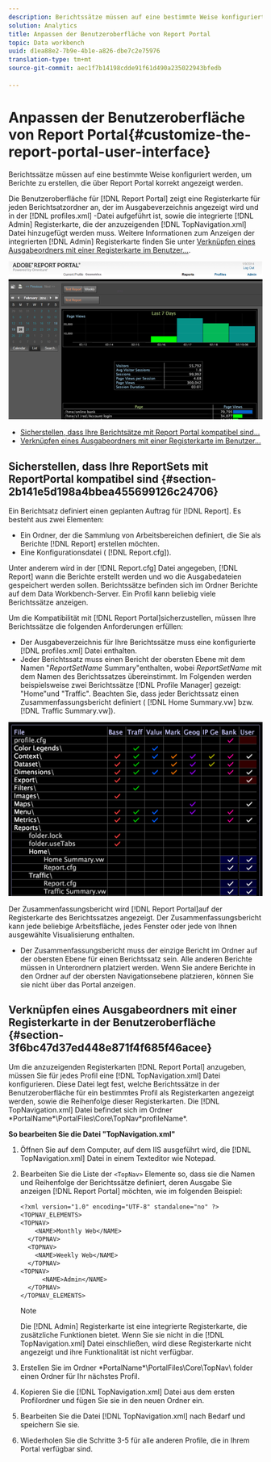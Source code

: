 ```yaml
---
description: Berichtssätze müssen auf eine bestimmte Weise konfiguriert werden, um Berichte zu erstellen, die über Report Portal korrekt angezeigt werden.
solution: Analytics
title: Anpassen der Benutzeroberfläche von Report Portal
topic: Data workbench
uuid: d1ea88e2-7b9e-4b1e-a826-dbe7c2e75976
translation-type: tm+mt
source-git-commit: aec1f7b14198cdde91f61d490a235022943bfedb

---
```



# Anpassen der Benutzeroberfläche von Report Portal{#customize-the-report-portal-user-interface}

Berichtssätze müssen auf eine bestimmte Weise konfiguriert werden, um Berichte zu erstellen, die über Report Portal korrekt angezeigt werden.

Die Benutzeroberfläche für [!DNL Report Portal] zeigt eine Registerkarte für jeden Berichtsatzordner an, der im Ausgabeverzeichnis angezeigt wird und in der [!DNL profiles.xml] -Datei aufgeführt ist, sowie die integrierte [!DNL Admin] Registerkarte, die der anzuzeigenden [!DNL TopNavigation.xml] Datei hinzugefügt werden muss. Weitere Informationen zum Anzeigen der integrierten [!DNL Admin] Registerkarte finden Sie unter [Verknüpfen eines Ausgabeordners mit einer Registerkarte im Benutzer...](../../../home/c-rpt-oview/c-install-rpt-port/c-rpt-port-user-inter.md#section-3f6bc47d37ed448e871f4f685f46acee).

![](assets/report_portal_home.png)

* [Sicherstellen, dass Ihre Berichtsätze mit Report Portal kompatibel sind...](../../../home/c-rpt-oview/c-install-rpt-port/c-rpt-port-user-inter.md#section-2b141e5d198a4bbea455699126c24706)
* [Verknüpfen eines Ausgabeordners mit einer Registerkarte im Benutzer...](../../../home/c-rpt-oview/c-install-rpt-port/c-rpt-port-user-inter.md#section-3f6bc47d37ed448e871f4f685f46acee)

## Sicherstellen, dass Ihre ReportSets mit ReportPortal kompatibel sind {#section-2b141e5d198a4bbea455699126c24706}

Ein Berichtsatz definiert einen geplanten Auftrag für [!DNL Report]. Es besteht aus zwei Elementen:

* Ein Ordner, der die Sammlung von Arbeitsbereichen definiert, die Sie als Berichte [!DNL Report] erstellen möchten.
* Eine Konfigurationsdatei ( [!DNL Report.cfg]).

Unter anderem wird in der [!DNL Report.cfg] Datei angegeben, [!DNL Report] wann die Berichte erstellt werden und wo die Ausgabedateien gespeichert werden sollen. Berichtssätze befinden sich im Ordner Berichte auf dem Data Workbench-Server. Ein Profil kann beliebig viele Berichtssätze anzeigen.

Um die Kompatibilität mit [!DNL Report Portal]sicherzustellen, müssen Ihre Berichtssätze die folgenden Anforderungen erfüllen:

* Der Ausgabeverzeichnis für Ihre Berichtssätze muss eine konfigurierte [!DNL profiles.xml] Datei enthalten.
* Jeder Berichtssatz muss einen Bericht der obersten Ebene mit dem Namen &quot;*ReportSetName* Summary&quot;enthalten, wobei *ReportSetName* mit dem Namen des Berichtssatzes übereinstimmt. Im Folgenden werden beispielsweise zwei Berichtssätze [!DNL Profile Manager] gezeigt: &quot;Home&quot;und &quot;Traffic&quot;. Beachten Sie, dass jeder Berichtssatz einen Zusammenfassungsbericht definiert ( [!DNL Home Summary.vw] bzw. [!DNL Traffic Summary.vw]).

![](assets/rptPort_scrn_RptSets.png)

Der Zusammenfassungsbericht wird [!DNL Report Portal]auf der Registerkarte des Berichtssatzes angezeigt. Der Zusammenfassungsbericht kann jede beliebige Arbeitsfläche, jedes Fenster oder jede von Ihnen ausgewählte Visualisierung enthalten.

* Der Zusammenfassungsbericht muss der einzige Bericht im Ordner auf der obersten Ebene für einen Berichtssatz sein. Alle anderen Berichte müssen in Unterordnern platziert werden. Wenn Sie andere Berichte in den Ordner auf der obersten Navigationsebene platzieren, können Sie sie nicht über das Portal anzeigen.

## Verknüpfen eines Ausgabeordners mit einer Registerkarte in der Benutzeroberfläche {#section-3f6bc47d37ed448e871f4f685f46acee}

Um die anzuzeigenden Registerkarten [!DNL Report Portal] anzugeben, müssen Sie für jedes Profil eine [!DNL TopNavigation.xml] Datei konfigurieren. Diese Datei legt fest, welche Berichtssätze in der Benutzeroberfläche für ein bestimmtes Profil als Registerkarten angezeigt werden, sowie die Reihenfolge dieser Registerkarten. Die [!DNL TopNavigation.xml] Datei befindet sich im Ordner \*PortalName*\PortalFiles\Core\TopNav\*profileName*.

**So bearbeiten Sie die Datei &quot;TopNavigation.xml&quot;**

1. Öffnen Sie auf dem Computer, auf dem IIS ausgeführt wird, die [!DNL TopNavigation.xml] Datei in einem Texteditor wie Notepad.
1. Bearbeiten Sie die Liste der `<TopNav>` Elemente so, dass sie die Namen und Reihenfolge der Berichtssätze definiert, deren Ausgabe Sie anzeigen [!DNL Report Portal] möchten, wie im folgenden Beispiel:

   ```
   <?xml version="1.0" encoding="UTF-8" standalone="no" ?>
   <TOPNAV_ELEMENTS>
   <TOPNAV>
       <NAME>Monthly Web</NAME>
     </TOPNAV>
     <TOPNAV>
       <NAME>Weekly Web</NAME>
     </TOPNAV>
   <TOPNAV> 
         <NAME>Admin</NAME> 
     </TOPNAV>
   </TOPNAV_ELEMENTS>
   ```

   >[!NOTE]
   >
   >Die [!DNL Admin] Registerkarte ist eine integrierte Registerkarte, die zusätzliche Funktionen bietet. Wenn Sie sie nicht in die [!DNL TopNavigation.xml] Datei einschließen, wird diese Registerkarte nicht angezeigt und ihre Funktionalität ist nicht verfügbar.

1. Erstellen Sie im Ordner \*PortalName*\PortalFiles\Core\TopNav\ folder einen Ordner für Ihr nächstes Profil.
1. Kopieren Sie die [!DNL TopNavigation.xml] Datei aus dem ersten Profilordner und fügen Sie sie in den neuen Ordner ein.
1. Bearbeiten Sie die Datei [!DNL TopNavigation.xml] nach Bedarf und speichern Sie sie.
1. Wiederholen Sie die Schritte 3-5 für alle anderen Profile, die in Ihrem Portal verfügbar sind.


